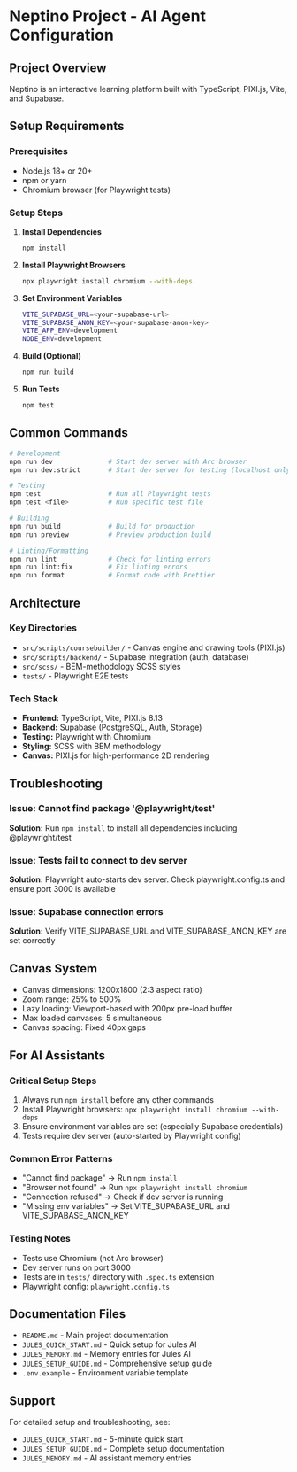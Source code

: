 # Neptino Project - AI Agent Configuration

## Project Overview

Neptino is an interactive learning platform built with TypeScript, PIXI.js, Vite, and Supabase.

## Setup Requirements

### Prerequisites
- Node.js 18+ or 20+
- npm or yarn
- Chromium browser (for Playwright tests)

### Setup Steps

1. **Install Dependencies**
   ```bash
   npm install
   ```

2. **Install Playwright Browsers**
   ```bash
   npx playwright install chromium --with-deps
   ```

3. **Set Environment Variables**
   ```bash
   VITE_SUPABASE_URL=<your-supabase-url>
   VITE_SUPABASE_ANON_KEY=<your-supabase-anon-key>
   VITE_APP_ENV=development
   NODE_ENV=development
   ```

4. **Build (Optional)**
   ```bash
   npm run build
   ```

5. **Run Tests**
   ```bash
   npm test
   ```

## Common Commands

```bash
# Development
npm run dev              # Start dev server with Arc browser
npm run dev:strict       # Start dev server for testing (localhost only)

# Testing
npm test                 # Run all Playwright tests
npm test <file>          # Run specific test file

# Building
npm run build            # Build for production
npm run preview          # Preview production build

# Linting/Formatting
npm run lint             # Check for linting errors
npm run lint:fix         # Fix linting errors
npm run format           # Format code with Prettier
```

## Architecture

### Key Directories
- `src/scripts/coursebuilder/` - Canvas engine and drawing tools (PIXI.js)
- `src/scripts/backend/` - Supabase integration (auth, database)
- `src/scss/` - BEM-methodology SCSS styles
- `tests/` - Playwright E2E tests

### Tech Stack
- **Frontend:** TypeScript, Vite, PIXI.js 8.13
- **Backend:** Supabase (PostgreSQL, Auth, Storage)
- **Testing:** Playwright with Chromium
- **Styling:** SCSS with BEM methodology
- **Canvas:** PIXI.js for high-performance 2D rendering

## Troubleshooting

### Issue: Cannot find package '@playwright/test'
**Solution:** Run `npm install` to install all dependencies including @playwright/test

### Issue: Tests fail to connect to dev server
**Solution:** Playwright auto-starts dev server. Check playwright.config.ts and ensure port 3000 is available

### Issue: Supabase connection errors
**Solution:** Verify VITE_SUPABASE_URL and VITE_SUPABASE_ANON_KEY are set correctly

## Canvas System

- Canvas dimensions: 1200x1800 (2:3 aspect ratio)
- Zoom range: 25% to 500%
- Lazy loading: Viewport-based with 200px pre-load buffer
- Max loaded canvases: 5 simultaneous
- Canvas spacing: Fixed 40px gaps

## For AI Assistants

### Critical Setup Steps
1. Always run `npm install` before any other commands
2. Install Playwright browsers: `npx playwright install chromium --with-deps`
3. Ensure environment variables are set (especially Supabase credentials)
4. Tests require dev server (auto-started by Playwright config)

### Common Error Patterns
- "Cannot find package" → Run `npm install`
- "Browser not found" → Run `npx playwright install chromium`
- "Connection refused" → Check if dev server is running
- "Missing env variables" → Set VITE_SUPABASE_URL and VITE_SUPABASE_ANON_KEY

### Testing Notes
- Tests use Chromium (not Arc browser)
- Dev server runs on port 3000
- Tests are in `tests/` directory with `.spec.ts` extension
- Playwright config: `playwright.config.ts`

## Documentation Files

- `README.md` - Main project documentation
- `JULES_QUICK_START.md` - Quick setup for Jules AI
- `JULES_MEMORY.md` - Memory entries for Jules AI
- `JULES_SETUP_GUIDE.md` - Comprehensive setup guide
- `.env.example` - Environment variable template

## Support

For detailed setup and troubleshooting, see:
- `JULES_QUICK_START.md` - 5-minute quick start
- `JULES_SETUP_GUIDE.md` - Complete setup documentation
- `JULES_MEMORY.md` - AI assistant memory entries
